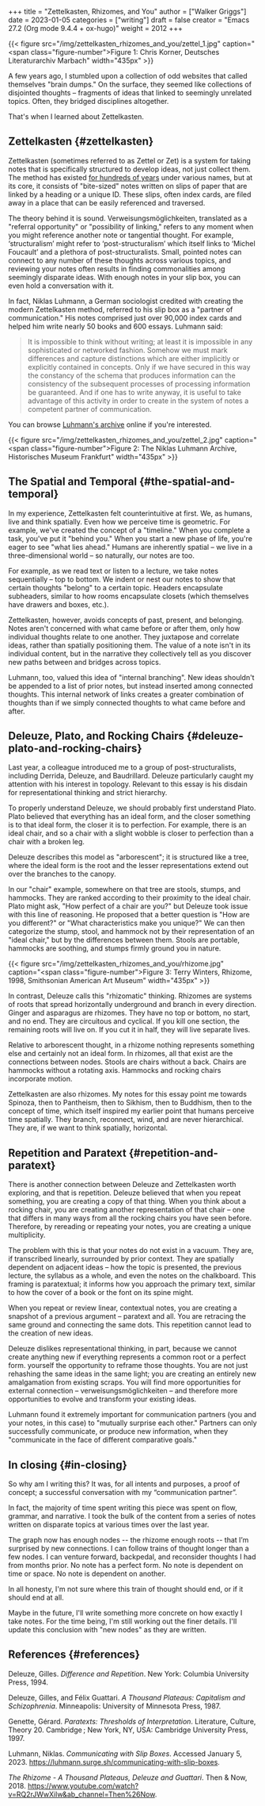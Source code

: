 +++
title = "Zettelkasten, Rhizomes, and You"
author = ["Walker Griggs"]
date = 2023-01-05
categories = ["writing"]
draft = false
creator = "Emacs 27.2 (Org mode 9.4.4 + ox-hugo)"
weight = 2012
+++

<a id="figure--fig:zettel-1"></a>

{{< figure src="/img/zettelkasten_rhizomes_and_you/zettel_1.jpg" caption="<span class=\"figure-number\">Figure 1: </span>Chris Korner, Deutsches Literaturarchiv Marbach" width="435px" >}}

A few years ago, I stumbled upon a collection of odd websites that called themselves "brain dumps." On the surface, they seemed like collections of disjointed thoughts – fragments of ideas that linked to seemingly unrelated topics. Often, they bridged disciplines altogether.

That's when I learned about Zettelkasten.


## Zettelkasten {#zettelkasten}

Zettelkasten (sometimes referred to as Zettel or Zet) is a system for taking notes that is specifically structured to develop ideas, not just collect them. The method has existed [for hundreds of years](https://archive.org/details/bub_gb_IgMVAAAAQAAJ/page/n156/mode/1up) under various names, but at its core, it consists of "bite-sized" notes written on slips of paper that are linked by a heading or a unique ID. These slips, often index cards, are filed away in a place that can be easily referenced and traversed.

The theory behind it is sound. Verweisungsmöglichkeiten, translated as a "referral opportunity" or "possibility of linking," refers to any moment when you might reference another note or tangential thought. For example, ‘structuralism’ might refer to ‘post-structuralism’ which itself links to ‘Michel Foucault’ and a plethora of post-structuralists.
Small, pointed notes can connect to any number of these thoughts across various topics, and reviewing your notes often results in finding commonalities among seemingly disparate ideas. With enough notes in your slip box, you can even hold a conversation with it.

In fact, Niklas Luhmann, a German sociologist credited with creating the modern Zettelkasten method, referred to his slip box as a "partner of communication." His notes comprised just over 90,000 index cards and helped him write nearly 50 books and 600 essays. Luhmann said:

> It is impossible to think without writing; at least it is impossible in any sophisticated or networked fashion. Somehow we must mark differences and capture distinctions which are either implicitly or explicitly contained in concepts. Only if we have secured in this way the constancy of the schema that produces information can the consistency of the subsequent processes of processing information be guaranteed. And if one has to write anyway, it is useful to take advantage of this activity in order to create in the system of notes a competent partner of communication.

You can browse [Luhmann's archive](https://niklas-luhmann-archiv.de/) online if you're interested.

<a id="figure--fig:zettel-2"></a>

{{< figure src="/img/zettelkasten_rhizomes_and_you/zettel_2.jpg" caption="<span class=\"figure-number\">Figure 2: </span>The Niklas Luhmann Archive, Historisches Museum Frankfurt" width="435px" >}}


## The Spatial and Temporal {#the-spatial-and-temporal}

In my experience, Zettelkasten felt counterintuitive at first. We, as humans, live and think spatially. Even how we perceive time is geometric. For example, we've created the concept of a "timeline." When you complete a task, you've put it "behind you." When you start a new phase of life, you're eager to see "what lies ahead." Humans are inherently spatial – we live in a three-dimensional world – so naturally, our notes are too.

For example, as we read text or listen to a lecture, we take notes sequentially – top to bottom. We indent or nest our notes to show that certain thoughts "belong" to a certain topic. Headers encapsulate subheaders, similar to how rooms encapsulate closets (which themselves have drawers and boxes, etc.).

Zettelkasten, however, avoids concepts of past, present, and belonging. Notes aren't concerned with what came before or after them, only how individual thoughts relate to one another. They juxtapose and correlate ideas, rather than spatially positioning them. The value of a note isn't in its individual content, but in the narrative they collectively tell as you discover new paths between and bridges across topics.

Luhmann, too, valued this idea of "internal branching". New ideas shouldn't be appended to a list of prior notes, but instead inserted among connected thoughts. This internal network of links creates a greater combination of thoughts than if we simply connected thoughts to what came before and after.


## Deleuze, Plato, and Rocking Chairs {#deleuze-plato-and-rocking-chairs}

Last year, a colleague introduced me to a group of post-structuralists, including Derrida, Deleuze, and Baudrillard. Deleuze particularly caught my attention with his interest in topology. Relevant to this essay is his disdain for representational thinking and strict hierarchy.

To properly understand Deleuze, we should probably first understand Plato. Plato believed that everything has an ideal form, and the closer something is to that ideal form, the closer it is to perfection. For example, there is an ideal chair, and so a chair with a slight wobble is closer to perfection than a chair with a broken leg.

Deleuze describes this model as "arborescent"; it is structured like a tree, where the ideal form is the root and the lesser representations extend out over the branches to the canopy.

In our "chair" example, somewhere on that tree are stools, stumps, and hammocks. They are ranked according to their proximity to the ideal chair. Plato might ask, "How perfect of a chair are you?" but Deleuze took issue with this line of reasoning. He proposed that a better question is "How are you different?" or "What characteristics make you unique?" We can then categorize the stump, stool, and hammock not by their representation of an "ideal chair," but by the differences between them. Stools are portable, hammocks are soothing, and stumps firmly ground you in nature.

<a id="figure--fig:rhizome"></a>

{{< figure src="/img/zettelkasten_rhizomes_and_you/rhizome.jpg" caption="<span class=\"figure-number\">Figure 3: </span>Terry Winters, Rhizome, 1998, Smithsonian American Art Museum" width="435px" >}}

In contrast, Deleuze calls this "rhizomatic" thinking. Rhizomes are systems of roots that spread horizontally underground and branch in every direction. Ginger and asparagus are rhizomes.
They have no top or bottom, no start, and no end. They are circuitous and cyclical. If you kill one section, the remaining roots will live on. If you cut it in half, they will live separate lives.

Relative to arborescent thought, in a rhizome nothing represents something else and certainly not an ideal form. In rhizomes, all that exist are the connections between nodes. Stools are chairs without a back. Chairs are hammocks without a rotating axis. Hammocks and rocking chairs incorporate motion.

Zettelkasten are also rhizomes. My notes for this essay point me towards Spinoza, then to Pantheism, then to Sikhism, then to Buddhism, then to the concept of time, which itself inspired my earlier point that humans perceive time spatially. They branch, reconnect, wind, and are never hierarchical. They are, if we want to think spatially, horizontal.


## Repetition and Paratext {#repetition-and-paratext}

There is another connection between Deleuze and Zettelkasten worth exploring, and that is repetition. Deleuze believed that when you repeat something, you are creating a copy of that thing. When you think about a rocking chair, you are creating another representation of that chair – one that differs in many ways from all the rocking chairs you have seen before. Therefore, by rereading or repeating your notes, you are creating a unique multiplicity.

The problem with this is that your notes do not exist in a vacuum. They are, if transcribed linearly, surrounded by prior context. They are spatially dependent on adjacent ideas – how the topic is presented, the previous lecture, the syllabus as a whole, and even the notes on the chalkboard. This framing is paratextual; it informs how you approach the primary text, similar to how the cover of a book or the font on its spine might.

When you repeat or review linear, contextual notes, you are creating a snapshot of a previous argument – paratext and all. You are retracing the same ground and connecting the same dots. This repetition cannot lead to the creation of new ideas.

Deleuze dislikes representational thinking, in part, because we cannot create anything new if everything represents a common root or a perfect form.
yourself the opportunity to reframe those thoughts. You are not just rehashing the same ideas in the same light; you are creating an entirely new amalgamation from existing scraps. You will find more opportunities for external connection – verweisungsmöglichkeiten – and therefore more opportunities to evolve and transform your existing ideas.

Luhmann found it extremely important for communication partners (you and your notes, in this case) to "mutually surprise each other." Partners can only successfully communicate, or produce new information, when they "communicate in the face of different comparative goals."


## In closing {#in-closing}

So why am I writing this? It was, for all intents and purposes, a proof of concept; a successful conversation with my “communication partner”.

In fact, the majority of time spent writing this piece was spent on flow, grammar, and narrative. I took the bulk of the content from a series of notes written on disparate topics at various times over the last year.

The graph now has enough nodes -- the rhizome enough roots -- that I’m surprised by new connections. I can follow trains of thought longer than a few nodes. I can venture forward, backpedal, and reconsider thoughts I had from months prior. No note has a perfect form. No note is dependent on time or space. No note is dependent on another.

In all honesty, I'm not sure where this train of thought should end, or if it should end at all.

Maybe in the future, I'll write something more concrete on how exactly I take notes. For the time being, I'm still working out the finer details. I'll update this conclusion with "new nodes" as they are written.


## References {#references}

Deleuze, Gilles. _Difference and Repetition_. New York: Columbia University Press, 1994.

Deleuze, Gilles, and Félix Guattari. _A Thousand Plateaus: Capitalism and Schizophrenia_. Minneapolis: University of Minnesota Press, 1987.

Genette, Gérard. _Paratexts: Thresholds of Interpretation_. Literature, Culture, Theory 20. Cambridge ; New York, NY, USA: Cambridge University Press, 1997.

Luhmann, Niklas. _Communicating with Slip Boxes_. Accessed January 5, 2023. <https://luhmann.surge.sh/communicating-with-slip-boxes>.

_The Rhizome - A Thousand Plateaus, Deleuze and Guattari_. Then &amp; Now, 2018. <https://www.youtube.com/watch?v=RQ2rJWwXilw&ab_channel=Then%26Now>.
